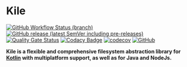 # Kile

[![GitHub Workflow Status (branch)](https://img.shields.io/github/workflow/status/RealAd/Kile/Deploy%20Snapshot/master)](https://github.com/RealAd/Kile/actions?query=workflow%3A%22Deploy+Snapshot%22)
[![GitHub release (latest SemVer including pre-releases)](https://img.shields.io/github/v/release/RealAd/Kile?include_prereleases)](https://github.com/RealAd/Kile/releases)
[![Quality Gate Status](https://sonarcloud.io/api/project_badges/measure?project=io.realad.kile&metric=alert_status)](https://sonarcloud.io/dashboard?id=io.realad.kile)
[![Codacy Badge](https://api.codacy.com/project/badge/Grade/496899e1cbfa47499e4e1ccc683b5efe)](https://app.codacy.com/gh/RealAd/Kile?utm_source=github.com&utm_medium=referral&utm_content=RealAd/Kile&utm_campaign=Badge_Grade_Dashboard)
[![codecov](https://codecov.io/gh/RealAd/Kile/branch/master/graph/badge.svg)](https://codecov.io/gh/RealAd/Kile)
[![GitHub](https://img.shields.io/github/license/RealAd/Kile)](https://github.com/RealAd/Kile/blob/master/LICENSE)

__Kile is a flexible and comprehensive filesystem abstraction library for [Kotlin](https://kotlinlang.org/) with multiplatform support, as well as for Java and NodeJs.__
